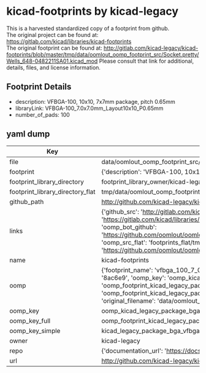 # kicad-footprints by kicad-legacy  
This is a harvested standardized copy of a footprint from github.  
The original project can be found at:  
https://gitlab.com/kicad/libraries/kicad-footprints  
The original footprint can be found at:
http://gitlab.com/kicad-legacy/kicad-footprints/blob/master/tmp/data/oomlout_oomp_footprint_src/Socket.pretty/Wells_648-0482211SA01.kicad_mod
Please consult that link for additional, details, files, and license information.  
## Footprint Details
* description: VFBGA-100, 10x10, 7x7mm package, pitch 0.65mm  
* libraryLink: VFBGA-100_7.0x7.0mm_Layout10x10_P0.65mm  
* number_of_pads: 100  
## yaml dump  
| Key | Value |  
| --- | --- |  
| file | data/oomlout_oomp_footprint_src/kicad-footprints/Package_BGA.pretty/VFBGA-100_7.0x7.0mm_Layout10x10_P0.65mm.kicad_mod |  
| footprint | {'description': 'VFBGA-100, 10x10, 7x7mm package, pitch 0.65mm', 'libraryLink': 'VFBGA-100_7.0x7.0mm_Layout10x10_P0.65mm', 'number_of_pads': 100} |  
| footprint_library_directory | footprint_library_owner/kicad-legacy_kicad-footprints |  
| footprint_library_directory_flat | tmp/data/oomlout_oomp_footprint_src/footprints_flat/kicad_legacy_package_bga_vfbga_100_7_0x7_0mm_layout10x10_p0_65mm/working |  
| github_path | http://github.com/kicad-legacy/kicad-footprints/blob/master/tmp/data/oomlout_oomp_footprint_src/Package_BGA.pretty/VFBGA-100_7.0x7.0mm_Layout10x10_P0.65mm.kicad_mod |  
| links | {'github_src': 'http://gitlab.com/kicad-legacy/kicad-footprints/blob/master/tmp/data/oomlout_oomp_footprint_src/Socket.pretty/Wells_648-0482211SA01.kicad_mod', 'github_src_repo': 'https://gitlab.com/kicad/libraries/kicad-footprints', 'oomp_bot': 'tmp/data/oomlout_oomp_footprint_src/footprints/kicad_legacy_package_bga_vfbga_100_7_0x7_0mm_layout10x10_p0_65mm/working', 'oomp_bot_github': 'https://github.com/oomlout/oomlout_oomp_footprint_bot/tree/main/tmp/data/oomlout_oomp_footprint_src/footprints/kicad_legacy_package_bga_vfbga_100_7_0x7_0mm_layout10x10_p0_65mm/working', 'oomp_src_flat': 'footprints_flat/tmp/data/oomlout_oomp_footprint_src/footprints_flat/kicad_legacy_package_bga_vfbga_100_7_0x7_0mm_layout10x10_p0_65mm/working', 'oomp_src_flat_github': 'https://github.com/oomlout/oomlout_oomp_footprint_src/tree/main/tmp/data/oomlout_oomp_footprint_src/footprints_flat/kicad_legacy_package_bga_vfbga_100_7_0x7_0mm_layout10x10_p0_65mm/working'} |  
| name | kicad-footprints |  
| oomp | {'footprint_name': 'vfbga_100_7_0x7_0mm_layout10x10_p0_65mm', 'library_name': 'package_bga', 'md5': '8ac6e98826dd6091d8ecc73ef7b96159', 'md5_10': '8ac6e98826', 'md5_5': '8ac6e', 'md5_6': '8ac6e9', 'oomp_key': 'oomp_kicad_legacy_package_bga_vfbga_100_7_0x7_0mm_layout10x10_p0_65mm', 'oomp_key_extra': 'oomp_footprint_kicad_legacy_package_bga_vfbga_100_7_0x7_0mm_layout10x10_p0_65mm', 'oomp_key_full': 'oomp_footprint_kicad_legacy_package_bga_vfbga_100_7_0x7_0mm_layout10x10_p0_65mm_8ac6e9', 'oomp_key_simple': 'kicad_legacy_package_bga_vfbga_100_7_0x7_0mm_layout10x10_p0_65mm', 'original_filename': 'data/oomlout_oomp_footprint_src/kicad-footprints/Package_BGA.pretty/VFBGA-100_7.0x7.0mm_Layout10x10_P0.65mm.kicad_mod', 'owner_name': 'kicad_legacy'} |  
| oomp_key | oomp_kicad_legacy_package_bga_vfbga_100_7_0x7_0mm_layout10x10_p0_65mm |  
| oomp_key_full | oomp_footprint_kicad_legacy_package_bga_vfbga_100_7_0x7_0mm_layout10x10_p0_65mm |  
| oomp_key_simple | kicad_legacy_package_bga_vfbga_100_7_0x7_0mm_layout10x10_p0_65mm |  
| owner | kicad-legacy |  
| repo | {'documentation_url': 'https://docs.github.com/rest/repos/repos#get-a-repository', 'message': 'Not Found'} |  
| url | http://github.com/kicad-legacy/kicad-footprints |  


